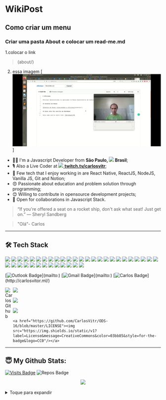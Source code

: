 # WikiPost
## Como criar um menu
### Criar uma pasta About e colocar um read-me.md
 1.colocar o link 
 > (about/)
 2. essa imagem
[![](https://github.com/CarlosVitr/Cwiki/blob/gh-pages/Screenshot_20200810-202740_YouTube.jpg) ]

<ul>
  <li>🧑‍💻 I'm a Javascript Developer from <b>São Paulo, <img src="https://image.flaticon.com/icons/svg/197/197386.svg" width="13"/> Brasil</b>;</li>
  <li>🎙 Also a Live Coder at <a href="https://twitch.tv/carlosvitr"><img src="https://image.flaticon.com/icons/svg/2111/2111668.svg" width="13"/> <b>twitch.tv/carlosvitr</b></a>;</li>
  <li>💾 Few tech that I enjoy working in are React Native, ReactJS, NodeJS, Vanilla JS, Git and Notion;</li>
  <li>😍 Passionate about education and problem solution through programming;</li>
  <li>😊 Willing to contribute in opensource development projects;</li>
  <li>🤝 Open for collaborations in Javascript Stack.</li>
</ul>

> “If you're offered a seat on a rocket ship, don't ask what seat! Just get on.”
― Sheryl Sandberg

>"Olá"- Carlos
---

## 🛠 Tech Stack

<p>
  <img src="https://img.shields.io/badge/javascript%20-%23323330.svg?&style=for-the-badge&logo=javascript&logoColor=%23F7DF1E"/>
  <img src="https://img.shields.io/badge/typescript%20-%23007ACC.svg?&style=for-the-badge&logo=typescript&logoColor=white"/>
  <img src="https://img.shields.io/badge/react%20-%2320232a.svg?&style=for-the-badge&logo=react&logoColor=%2361DAFB"/>
  <img src="https://img.shields.io/badge/react_native%20-%2320232a.svg?&style=for-the-badge&logo=react&logoColor=%2361DAFB"/>
  <img src="https://img.shields.io/badge/node.js%20-%2343853D.svg?&style=for-the-badge&logo=node.js&logoColor=white"/>
  <img src="https://img.shields.io/badge/git%20-%23F05033.svg?&style=for-the-badge&logo=git&logoColor=white"/>
  <img src="https://img.shields.io/badge/gatsby%20-purple.svg?&style=for-the-badge&logo=gatsby&logoColor=white"/>
  <img src="https://img.shields.io/badge/ruby%20-9b111e.svg?&style=for-the-badge&logo=ruby&logoColor=white"/>
  <img src="https://img.shields.io/badge/html5%20-orange.svg?&style=for-the-badge&logo=html5&logoColor=white"/>
  <img src="https://img.shields.io/badge/angular%20-ff0000.svg?&style=for-the-badge&logo=angular&logoColor=white"/>
  <img src="https://img.shields.io/badge/ruby_on_rails%20-9b383b.svg?&style=for-the-badge&logo=ruby-on-rails&logoColor=white"/>
  <img src="https://img.shields.io/badge/bootstrap%20-993399.svg?&style=for-the-badge&logo=bootstrap&logoColor=white"/>
  <img src="https://img.shields.io/badge/css%20-191970.svg?&style=for-the-badge&logo=css3&logoColor=white"/>
  <img src="https://img.shields.io/badge/vuejs%20-03bb85.svg?&style=for-the-badge&logo=vue.js&logoColor=white"/>
  <img src="https://img.shields.io/badge/windows%20-blue.svg?&style=for-the-badge&logo=windows&logoColor=white"/>
  <img src="https://img.shields.io/badge/linux%20-black.svg?&style=for-the-badge&logo=linux&logoColor=white"/>
  <img src="https://img.shields.io/badge/mac%20-c0c0c0.svg?&style=for-the-badge&logo=apple&logoColor=white"/>
  <img src="https://img.shields.io/badge/perl%20-c0c0c0.svg?&style=for-the-badge&logo=perl&logoColor=white"/>
  <img src="https://img.shields.io/badge/php%20-4169e1.svg?&style=for-the-badge&logo=php&logoColor=white"/>
  <img src="https://img.shields.io/badge/wordpress%20-808080.svg?&style=for-the-badge&logo=wordpress&logoColor=white"/>
  <img src="https://img.shields.io/badge/drupal%20-add8e6.svg?&style=for-the-badge&logo=drupal&logoColor=white"/>
  <img src="https://img.shields.io/badge/nextjs%20-black.svg?&style=for-the-badge&logo=next.js&logoColor=white"/>
  <img src="https://img.shields.io/badge/electron%20-002147.svg?&style=for-the-badge&logo=electron&logoColor=white"/>
  <img src="https://img.shields.io/badge/facebook%20-blue.svg?&style=for-the-badge&logo=facebook&logoColor=white"/>
  <img src="https://img.shields.io/badge/whatsapp%20-23323330.svg?&style=for-the-badge&logo=whatsapp&logoColor=white"/>
  <img src="https://img.shields.io/badge/instagram%20-e30b5c.svg?&style=for-the-badge&logo=instagram&logoColor=white"/>
  <img src="https://img.shields.io/badge/telegram%20-00bfff.svg?&style=for-the-badge&logo=telegram&logoColor=white"/>
  <img src="https://img.shields.io/badge/powerpoint%20-ce4e2d.svg?&style=for-the-badge&logo=microsoft-powerpoint&logoColor=white"/>
  <img src="https://img.shields.io/badge/word%20-1338be.svg?&style=for-the-badge&logo=microsoft-word&logoColor=white"/>
  <img src="https://img.shields.io/badge/excel%20-028a0f.svg?&style=for-the-badge&logo=microsoft-excel&logoColor=white"/>
  <img src="https://img.shields.io/badge/ecmascript-e25822.svg?&style=for-the-badge&logo=ecmascript6&logoColor=white"/>
  <img src="https://img.shields.io/badge/kotlin%20-248eff.svg?&style=for-the-badge&logo=kotlin&logoColor=white"/>
  <img src="https://img.shields.io/badge/android-a4c639.svg?&style=for-the-badge&logo=android&logoColor=white"/>
  <img src="https://img.shields.io/badge/iphone_os%20-808080.svg?&style=for-the-badge&logo=ios&logoColor=white"/>
  <img src="https://img.shields.io/badge/magento%20-80400b.svg?&style=for-the-badge&logo=magento&logoColor=white"/>
  <img src="https://img.shields.io/badge/delphi%20-e3242b.svg?&style=for-the-badge&logo=embarcadero&logoColor=white"/>
  
  <img src="https://img.shields.io/badge/feedback%20-006400.svg?&style=for-the-badge&logo=codecov&logoColor=black"/>
 
  <img src="https://img.shields.io/badge/outlook%20-blue.svg?&style=for-the-badge&logo=microsoft-outlook&logoColor=white"/>

[![Outlook Badge](https://img.shields.io/badge/-outlook-blue?style=flat-square&logo=microsoft-outlook&logoColor=white&mailto:)](mailto:)
[![Gmail Badge](https://img.shields.io/badge/-gmail-c14438?style=flat-square&logo=gmail&logoColor=white&mailto:)](mailto:)
[![Carlos Badge](https://img.shields.io/badge/-arlos-black?style=flat-square&logo=C&logoColor=white&link="http://carlosvitor.ml/")](http://carlosvitor.ml/)


<a href="https://github.com/carlosvitr"><img align="left" alt="Carlos Github" width="25px" src="https://cdn.jsdelivr.net/npm/simple-icons@v3/icons/github.svg"/></a>

</p>

<a href="https://support.github.com/contact/feedback?category=profile&subject=Profile+README"><img src="https://img.shields.io/badge/feedback%20-006400.svg?&style=for-the-badge&logo=codecov&logoColor=black"/>
</a>

<a href="https://github.com/CarlosVitr/ODS-16/blob/master/LICENSE"><img src="https://img.shields.io/static/v1?label=License&message=Bsd&color=red&style=for-the-badge&logo=Freebsd"/></a>

<a href="https://github.com/CarlosVitr/ODS-16/blob/master/LICENSE"><img src="https://img.shields.io/static/v1?label=License&message=CreativeCommons&color=03bb85&style=for-the-badge&logo=CC0"/></a>

```
<a href="https://github.com/CarlosVitr/ODS-16/blob/master/LICENSE"><img src="https://img.shields.io/static/v1?label=License&message=CreativeCommons&color=03bb85&style=for-the-badge&logo=CC0"/></a>
```
---

## 😇 My Github Stats:

[![Visits Badge](https://badges.pufler.dev/visits/csorlandi/csorlandi?style=for-the-badge)](https://github.com/csorlandi/csorlandi)
![Repos Badge](https://badges.pufler.dev/repos/csorlandi?style=for-the-badge)

<p align = "center">
  <img src = "https://github-readme-stats.vercel.app/api?username=csorlandi&show_icons=true&theme=algolia&line_height=27">
</p>
<details>
<summary> Toque para expandir </summary>

[ WikiPost](https://github.com/carlosvitr/wikipost/)
<br>
<a href="https://github.com/carlosvitr/wikiPost/"><b>WikiPost</b></a>
<br>
<img src="https://img.shields.io/badge/html%20-orange.svg?&style=for-the-badge&logo=html5&logoColor=white"/>
</details>
